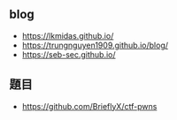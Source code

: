 ## blog

- https://lkmidas.github.io/
- https://trungnguyen1909.github.io/blog/
- https://seb-sec.github.io/



## 題目

- https://github.com/BrieflyX/ctf-pwns